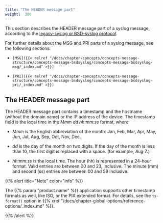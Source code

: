 ```yaml
---
title: "The HEADER message part"
weight:  300
---
```

<!-- DISCLAIMER: This file is based on the syslog-ng Open Source Edition documentation https://github.com/balabit/syslog-ng-ose-guides/commit/2f4a52ee61d1ea9ad27cb4f3168b95408fddfdf2 and is used under the terms of The syslog-ng Open Source Edition Documentation License. The file has been modified by Axoflow. -->

This section describes the <span class="code">HEADER</span> message part of a syslog message, according to the [legacy-syslog or BSD-syslog protocol](https://tools.ietf.org/search/rfc3164).

For further details about the <span class="code">MSG</span> and <span class="code">PRI</span> parts of a syslog message, see the following sections:

  - `[MSG]({{< relref "/docs/chapter-concepts/concepts-message-structure/concepts-message-bsdsyslog/concepts-message-bsdsyslog-msg/_index.md" >}})`

  - `[PRI]({{< relref "/docs/chapter-concepts/concepts-message-structure/concepts-message-bsdsyslog/concepts-message-bsdsyslog-pri/_index.md" >}})`


## The HEADER message part

The <span class="code">HEADER</span> message part contains a timestamp and the hostname (without the domain name) or the IP address of the device. The timestamp field is the local time in the *Mmm dd hh:mm:ss* format, where:

  - *Mmm* is the English abbreviation of the month: Jan, Feb, Mar, Apr, May, Jun, Jul, Aug, Sep, Oct, Nov, Dec.

  - *dd* is the day of the month on two digits. If the day of the month is less than 10, the first digit is replaced with a space. (for example, *Aug 7*.)

  - *hh:mm:ss* is the local time. The hour (hh) is represented in a 24-hour format. Valid entries are between 00 and 23, inclusive. The minute (mm) and second (ss) entries are between 00 and 59 inclusive.


{{% alert title="Note" color="info" %}}

The {{% param "product.name" %}} application supports other timestamp formats as well, like ISO, or the PIX extended format. For details, see the `ts-format()` option in {{% xref "/docs/chapter-global-options/reference-options/_index.md" %}}.

{{% /alert %}}
